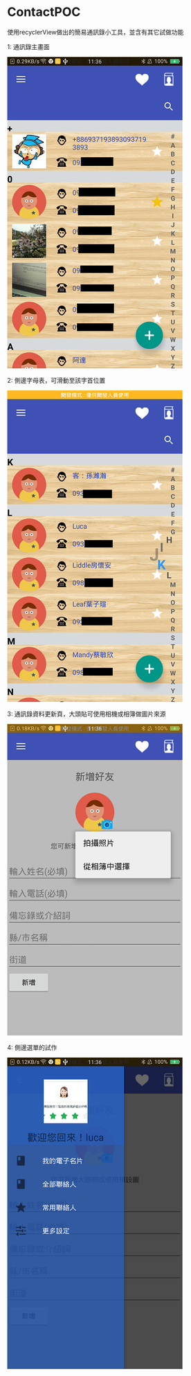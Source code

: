 # ContactPOC

使用recyclerView做出的簡易通訊錄小工具，並含有其它試做功能

1: 通訊錄主畫面

![](https://github.com/LucaLin/RecyclerViewPOC/blob/master/capture/1.png)

2: 側邊字母表，可滑動至該字首位置

![](https://github.com/LucaLin/RecyclerViewPOC/blob/master/capture/2.png)

3: 通訊錄資料更新頁，大頭貼可使用相機或相簿做圖片來源

![](https://github.com/LucaLin/RecyclerViewPOC/blob/master/capture/3.png)

4: 側邊選單的試作

![](https://github.com/LucaLin/RecyclerViewPOC/blob/master/capture/4.png)

